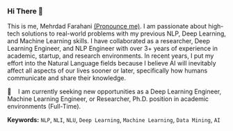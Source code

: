 ### Hi There 👋

This is me, Mehrdad Farahani [(Pronounce me)](https://www.nameshouts.com/names/persian/pronounce-mehrdad-farahani). I am passionate about high-tech solutions to real-world problems with my previous NLP, Deep Learning, and Machine Learning skills. I have collaborated as a researcher, Deep Learning Engineer, and NLP Engineer with over 3+ years of experience in academic, startup, and research environments. In recent years, I put my effort into the Natural Language fields because I believe AI will inevitably affect all aspects of our lives sooner or later, specifically how humans communicate and share their knowledge.

<!-- ![Mehrdad's github stats](https://github-readme-stats.vercel.app/api?username=m3hrdadfi&show_icons=true&theme=vue) -->

🔎 &nbsp;&nbsp;  I am currently seeking new opportunities as a Deep Learning Engineer, Machine Learning Engineer, or Researcher, Ph.D. position in academic environments (Full-Time).

**Keywords:** `NLP`, `NLI`, `NLU`, `Deep Learning`, `Machine Learning`, `Data Mining`, `AI`
